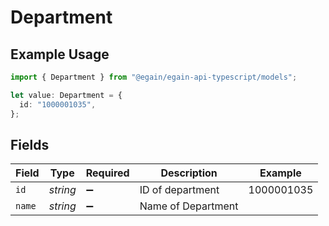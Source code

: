 # Department

## Example Usage

```typescript
import { Department } from "@egain/egain-api-typescript/models";

let value: Department = {
  id: "1000001035",
};
```

## Fields

| Field              | Type               | Required           | Description        | Example            |
| ------------------ | ------------------ | ------------------ | ------------------ | ------------------ |
| `id`               | *string*           | :heavy_minus_sign: | ID of department   | 1000001035         |
| `name`             | *string*           | :heavy_minus_sign: | Name of Department |                    |